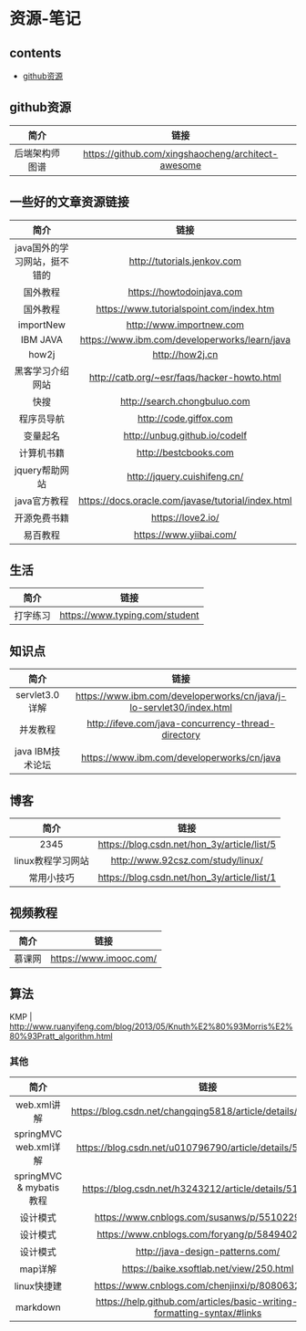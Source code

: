 # 资源-笔记
## contents
* [github资源](#github资源)
## github资源
|简介                  |链接                    |
|:------------:|:----------------:|
后端架构师图谱 | https://github.com/xingshaocheng/architect-awesome

## 一些好的文章资源链接

|简介                  |链接                    |
|:------------:|:----------------:|
|java国外的学习网站，挺不错的 | http://tutorials.jenkov.com |
|国外教程    |     https://howtodoinjava.com |
国外教程 | https://www.tutorialspoint.com/index.htm
|importNew  | http://www.importnew.com |
IBM JAVA    | https://www.ibm.com/developerworks/learn/java 
how2j       | http://how2j.cn 
黑客学习介绍网站| http://catb.org/~esr/faqs/hacker-howto.html  
快搜 | http://search.chongbuluo.com 
程序员导航 | http://code.giffox.com 
变量起名  | http://unbug.github.io/codelf 
计算机书籍 | http://bestcbooks.com 
jquery帮助网站 |http://jquery.cuishifeng.cn/
java官方教程|https://docs.oracle.com/javase/tutorial/index.html
开源免费书籍 | https://love2.io/
易百教程 | https://www.yiibai.com/
## 生活 
|简介                  |链接                    |
|:------------:|:----------------:|
打字练习 | https://www.typing.com/student 


## 知识点
|简介                  |链接                    |
|:------------:|:----------------:|
servlet3.0 详解 | https://www.ibm.com/developerworks/cn/java/j-lo-servlet30/index.html
并发教程 | http://ifeve.com/java-concurrency-thread-directory
java IBM技术论坛 | https://www.ibm.com/developerworks/cn/java

## 博客
|简介                  |链接                    |
|:------------:|:----------------:|
2345 | https://blog.csdn.net/hon_3y/article/list/5
linux教程学习网站 | http://www.92csz.com/study/linux/
常用小技巧 | https://blog.csdn.net/hon_3y/article/list/1

## 视频教程
简介 | 链接
:--: | :--:
慕课网 | https://www.imooc.com/

## 算法
KMP | http://www.ruanyifeng.com/blog/2013/05/Knuth%E2%80%93Morris%E2%80%93Pratt_algorithm.html

### 其他
简介 | 链接
:--: | :--:
web.xml讲解 | https://blog.csdn.net/changqing5818/article/details/49928231
springMVC web.xml详解| https://blog.csdn.net/u010796790/article/details/52098258
springMVC & mybatis 教程| https://blog.csdn.net/h3243212/article/details/51016271
设计模式 | https://www.cnblogs.com/susanws/p/5510229.html
设计模式 | https://www.cnblogs.com/foryang/p/5849402.html
设计模式 | http://java-design-patterns.com/
map详解 | https://baike.xsoftlab.net/view/250.html
linux快捷建 | https://www.cnblogs.com/chenjinxi/p/8080632.html
markdown | https://help.github.com/articles/basic-writing-and-formatting-syntax/#links






